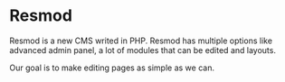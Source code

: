 # Resmod
Resmod is a new CMS writed in PHP. Resmod has multiple options like advanced admin panel, a lot of modules that can be edited and layouts.

Our goal is to make editing pages as simple as we can.
